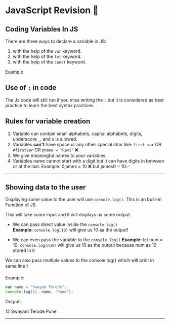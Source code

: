 # JavaScript Revision 🤩

## Coding Variables In JS

There are three ways to declare a variable in JS:

1. with the help of the `var` keyword.
2. with the help of the `let` keyword.
3. with the help of the `const` keyword.

[Example](./01.%20Introduction%20to%20Programming%20with%20JS/01.Declaring_a_variable.js)

## Use of `;` in code

The Js code will still run if you miss writing the `;` but it is considered as best practice to learn the best syntax practices.

## Rules for variable creation

1. Variable can contain small alphabets, capital alphabets, digits, underscore `_`, and `$` is allowed.
2. Variables **can't** have space or any other special char like: `first var` OR `#firstVar` OR `@name = "Ravi"` ❌.
3. We give meaningful names to your variables.
4. Variables name cannot start with a digit but it can have digits in between or at the last.
   Example: 0james = 10 ❌ but james0 = 10✅

---

## Showing data to the user

Displaying some value to the user will use `console.log()`. This is an built-in Function of JS.

This will take some input and it will displays us some output.

- We can pass direct value inside the `console.log()`  
  **Example:** `console.log(10)` will give us 10 as the output!

- We can even pass the variable to the `console.log()`
  **Example:** let num = 10;
  `console.log(num)` will give us 10 as the output because num as 10 stored in it

We can also pass multiple values to the console.log() which will print in same line ❗️

Example:

```js
var name = "Swayam Terode";
console.log(12, name, "Pune");
```

Output:

12 Swayam Terode Pune

---

